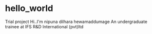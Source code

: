 # hello_world
Trial project
Hi..I'm nipuna dilhara hewamaddumage
An undergraduate trainee at IFS R&D International (pvt)ltd

